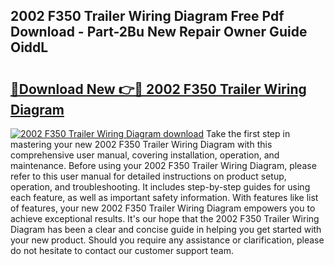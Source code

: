 ## 2002 F350 Trailer Wiring Diagram Free Pdf Download - Part-2Bu New Repair Owner Guide OiddL

# <h2><a href="http://dfnbyz3.blite.top/?on=2002+F350+Trailer+Wiring+Diagram">🔗Download New 👉🔴 2002 F350 Trailer Wiring Diagram</a></h2>

[![2002 F350 Trailer Wiring Diagram download](https://i.imgur.com/lujVjoI.png)](http://dfnbyz3.blite.top/?on=2002+F350+Trailer+Wiring+Diagram)
Take the first step in mastering your new 2002 F350 Trailer Wiring Diagram with this comprehensive user manual, covering installation, operation, and maintenance. Before using your 2002 F350 Trailer Wiring Diagram, please refer to this user manual for detailed instructions on product setup, operation, and troubleshooting. It includes step-by-step guides for using each feature, as well as important safety information. With features like list of features, your new 2002 F350 Trailer Wiring Diagram empowers you to achieve exceptional results. It's our hope that the 2002 F350 Trailer Wiring Diagram has been a clear and concise guide in helping you get started with your new product. Should you require any assistance or clarification, please do not hesitate to contact our customer support team.
